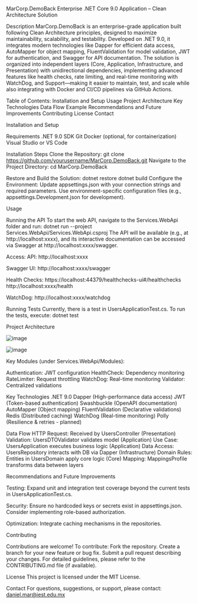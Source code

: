 MarCorp.DemoBack Enterprise .NET Core 9.0 Application – Clean Architecture Solution

Description
MarCorp.DemoBack is an enterprise-grade application built following Clean Architecture principles, designed to maximize maintainability, scalability, and testability. Developed on .NET 9.0, it integrates modern technologies like Dapper for efficient data access, AutoMapper for object mapping, FluentValidation for model validation, JWT for authentication, and Swagger for API documentation. The solution is organized into independent layers (Core, Application, Infrastructure, and Presentation) with unidirectional dependencies, implementing advanced features like health checks, rate limiting, and real-time monitoring with WatchDog, and Support—making it easier to maintain, test, and scale while also integrating with Docker and CI/CD pipelines via GitHub Actions.

Table of Contents:
Installation and Setup
Usage
Project Architecture
Key Technologies
Data Flow Example
Recommendations and Future Improvements
Contributing
License
Contact

Installation and Setup

Requirements
.NET 9.0 SDK
Git
Docker (optional, for containerization)
Visual Studio or VS Code

Installation Steps
Clone the Repository:
git clone https://github.com/yourusername/MarCorp.DemoBack.git
Navigate to the Project Directory:
cd MarCorp.DemoBack

Restore and Build the Solution:
dotnet restore
dotnet build
Configure the Environment:
Update appsettings.json with your connection strings and required parameters.
Use environment-specific configuration files (e.g., appsettings.Development.json for development).

Usage

Running the API
To start the web API, navigate to the Services.WebApi folder and run:
dotnet run --project Services.WebApi/Services.WebApi.csproj
The API will be available (e.g., at http://localhost:xxxx), and its interactive documentation can be accessed via Swagger at http://localhost:xxxx/swagger.

Access:
API: http://localhost:xxxx

Swagger UI: 
http://localhost:xxxx/swagger

Health Checks: 
https://localhost:44379/healthchecks-ui#/healthchecks
http://localhost:xxxx/health

WatchDog: 
http://localhost:xxxx/watchdog

Running Tests
Currently, there is a test in UsersApplicationTest.cs. To run the tests, execute:
dotnet test

Project Architecture

![image](https://github.com/user-attachments/assets/0ea94484-2d1f-4d6e-bc90-cb9e4b247731)

![image](https://github.com/user-attachments/assets/9c706a67-c2ec-49db-9e41-fc12c6a58bdf)


Key Modules (under Services.WebApi/Modules):

Authentication: JWT configuration
HealthCheck: Dependency monitoring
RateLimiter: Request throttling
WatchDog: Real-time monitoring
Validator: Centralized validations

Key Technologies
.NET 9.0
Dapper (High-performance data access)
JWT (Token-based authentication)
Swashbuckle (OpenAPI documentation)
AutoMapper (Object mapping)
FluentValidation (Declarative validations)
Redis (Distributed caching)
WatchDog (Real-time monitoring)
Polly (Resilience & retries - planned)

Data Flow
HTTP Request: Received by UsersController (Presentation)
Validation: UsersDTOValidator validates model (Application)
Use Case: UsersApplication executes business logic (Application)
Data Access: UsersRepository interacts with DB via Dapper (Infrastructure)
Domain Rules: Entities in UsersDomain apply core logic (Core)
Mapping: MappingsProfile transforms data between layers

Recommendations and Future Improvements

Testing:
Expand unit and integration test coverage beyond the current tests in UsersApplicationTest.cs.

Security:
Ensure no hardcoded keys or secrets exist in appsettings.json.
Consider implementing role-based authorization.

Optimization:
Integrate caching mechanisms in the repositories.

Contributing

Contributions are welcome! To contribute:
Fork the repository.
Create a branch for your new feature or bug fix.
Submit a pull request describing your changes.
For detailed guidelines, please refer to the CONTRIBUTING.md file (if available).

License
This project is licensed under the MIT License.

Contact
For questions, suggestions, or support, please contact:
daniel.mar@iest.edu.mx
